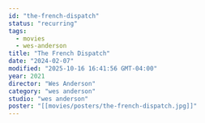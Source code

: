 ```yaml
---
id: "the-french-dispatch"
status: "recurring"
tags:
  - movies
  - wes-anderson
title: "The French Dispatch"
date: "2024-02-07"
modified: "2025-10-16 16:41:56 GMT-04:00"
year: 2021
director: "Wes Anderson"
category: "wes anderson"
studio: "wes anderson"
poster: "[[movies/posters/the-french-dispatch.jpg]]"
---
```

